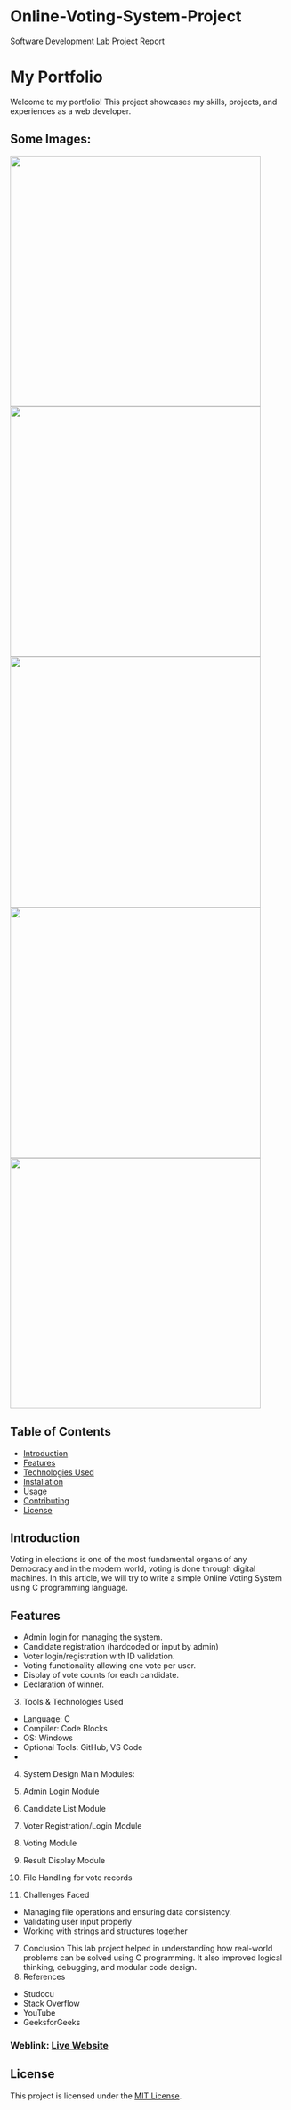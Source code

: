 # Online-Voting-System-Project
Software Development Lab Project Report

# My Portfolio
Welcome to my portfolio! This project showcases my skills, projects, and experiences as a web developer.


## Some Images:
<img width="450px;" src="https://github.com/Romanmolla/my-protfolio/blob/master/Screenshot%20(78).png](https://github.com/Romanmolla/Online-Voting-System-Project/blob/main/1.png)"/>
<img width="450px;" src="https://github.com/Romanmolla/my-protfolio/blob/master/Screenshot%20(79).png](https://github.com/Romanmolla/Online-Voting-System-Project/blob/main/2.png)"/>
<img width="450px;" src="https://github.com/Romanmolla/my-protfolio/blob/master/Screenshot%20(81).png](https://github.com/Romanmolla/Online-Voting-System-Project/blob/main/3.png)"/>
<img width="450px;" src="https://github.com/Romanmolla/my-protfolio/blob/master/Screenshot%20(81).png](https://github.com/Romanmolla/Online-Voting-System-Project/blob/main/4.png)"/>
<img width="450px;" src="https://github.com/Romanmolla/my-protfolio/blob/master/Screenshot%20(81).png](https://github.com/Romanmolla/Online-Voting-System-Project/blob/main/5.png)"/>


## Table of Contents
- [Introduction](#introduction)
- [Features](#features)
- [Technologies Used](#technologies-used)
- [Installation](#installation)
- [Usage](#usage)
- [Contributing](#contributing)
- [License](#license)

## Introduction
Voting in elections is one of the most fundamental organs of any Democracy and in the modern world, voting is done through digital machines. In this article, we will try to write a simple Online Voting System using C programming language. 

## Features
- Admin login for managing the system. 
- Candidate registration (hardcoded or input by admin)
- Voter login/registration with ID validation.
- Voting functionality allowing one vote per user.
- Display of vote counts for each candidate.
- Declaration of winner.


3. Tools & Technologies Used
- Language: C 
- Compiler: Code Blocks
- OS: Windows
- Optional Tools: GitHub, VS Code
- 
4. System Design 
Main Modules:
1.	Admin Login Module
2.	Candidate List Module
3.	Voter Registration/Login Module
4.	Voting Module
5.	Result Display Module
6.	File Handling for vote records

6. Challenges Faced
- Managing file operations and ensuring data consistency.
- Validating user input properly
- Working with strings and structures together
7. Conclusion
This lab project helped in understanding how real-world problems can be solved using C programming. It also improved logical thinking, debugging, and modular code design. 
8. References
- Studocu
- Stack Overflow
- YouTube
- GeeksforGeeks

### Weblink: [Live Website](https://lucent-profiterole-2a1ded.netlify.app)
## License
This project is licensed under the [MIT License](LICENSE).
